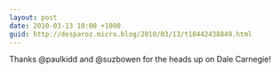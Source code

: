 ```yaml
---
layout: post
date: 2010-03-13 10:00 +1000
guid: http://desparoz.micro.blog/2010/03/13/t10442438849.html
---
```

Thanks @paulkidd and @suzbowen for the heads up on Dale Carnegie!
